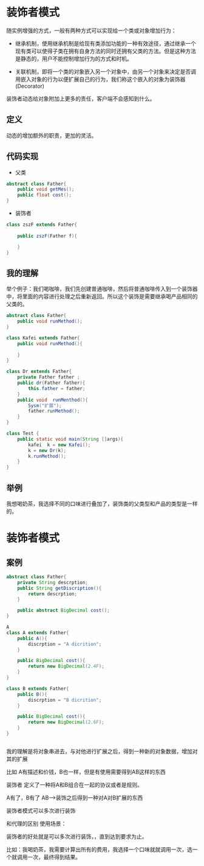 # 装饰者模式

随实例增强的方式，一般有两种方式可以实现给一个类或对象增加行为：

- 继承机制，使用继承机制是给现有类添加功能的一种有效途径，通过继承一个现有类可以使得子类在拥有自身方法的同时还拥有父类的方法。但是这种方法是静态的，用户不能控制增加行为的方式和时机。

- 关联机制，即将一个类的对象嵌入另一个对象中，由另一个对象来决定是否调用嵌入对象的行为以便扩展自己的行为，我们称这个嵌入的对象为装饰器(Decorator)

装饰者动态给对象附加上更多的责任，客户端不会感知到什么。

## 定义

动态的增加额外的职责，更加的灵活。

## 代码实现

- 父类

```java
abstract class Father{
    public void getMes();
    public float cost();
}
```

- 装饰者

```java
class zszF extends Father{
    
    public zszF(Father f){

    }
}
```

## 我的理解

举个例子：我们喝咖啡，我们先创建普通咖啡，然后将普通咖啡传入到一个装饰器中，将里面的内容进行处理之后重新返回。所以这个装饰是需要继承喝产品相同的父类的。

```java
abstract class Father{
    public void runMethod();
}
```
```java
class Kafei extends Father{
    public void runMethod(){
        
    }
}
```

```java
class Dr extends Father{
    private Father father ;
    public dr(Father father){
        this.father = father;
    }
    public void  runMenthod(){
        Sysm("扩展");
        father.runMethod();
    }
}
```
```java
class Test {
    public static void main(String []args){
        kafei  k = new Kafei();
        k = new Dr(k);
        k.runMethod();
    }
}
```

## 举例

我想喝奶茶，我选择不同的口味进行叠加了，装饰类的父类型和产品的类型是一样的。

# 装饰者模式

##  案例

```java
abstract class Father{
    private String descrption;
    public String getDiscription(){
        return descrption;
    } 

    public abstract BigDecimal cost();
}

A
class A extends Father{
    public A(){
        discrption = "A dicrition";
    }

    public BigDecimal cost(){
        return new BigDecimal(2.4F);
    }
}

class B extends Father{
    public B(){
        discrption = "B dicrition";
    }

    public BigDecimal cost(){
        return new BigDecimal(2.6F);
    }
}



```

我的理解是将对象串进去，与对他进行扩展之后，得到一种新的对象数据，增加对其的扩展


比如 A有描述和价钱，B也一样，但是有使用需要得到AB这样的东西

装饰者  定义了一种将A和B组合在一起的协议或者是规则。

A有了，B有了
AB-->装饰之后得到一种对A对B扩展的东西

装饰者模式可以多次进行装饰

和代理的区别
使用场景：


装饰者的好处就是可以多次进行装饰，，直到达到要求为止。

比如：我喝奶茶，我需要计算出所有的费用，我选择一个口味就就调用一次，选一个就调用一次，最终得到结果。